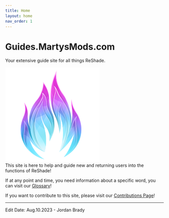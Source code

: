 ```yaml
---
title: Home
layout: home
nav_order: 1
---
```

# Guides.MartysMods.com
Your extensive guide site for all things ReShade.
<div>
<img src="./assets/mmlogo.png" width="300" height="300"/>
</div>
This site is here to help and guide new and returning users into the functions of ReShade!

If at any point and time, you need information about a specific word, you can visit our [Glossary](./docs/glossary.html)!

If you want to contribute to this site, please visit our [Contributions Page](./docs/contribute.html)!

----------------

Edit Date: Aug.10.2023 - Jordan Brady